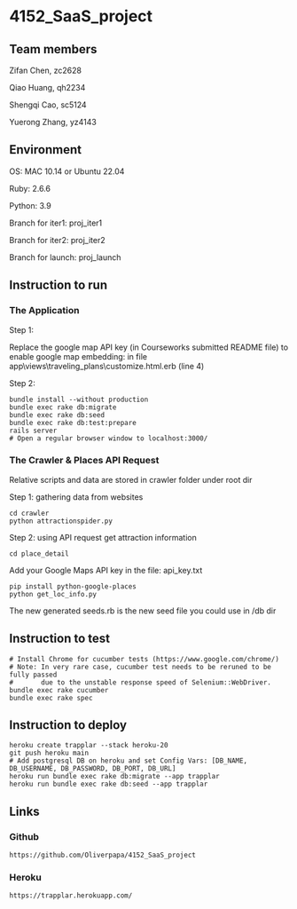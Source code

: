 # 4152_SaaS_project

## Team members
Zifan Chen,		zc2628 

Qiao Huang,		qh2234 

Shengqi Cao,	sc5124 

Yuerong Zhang,  yz4143 


## Environment

OS: MAC 10.14 or Ubuntu 22.04

Ruby: 2.6.6

Python: 3.9

Branch for iter1: proj_iter1

Branch for iter2: proj_iter2

Branch for launch: proj_launch

## Instruction to run

### The Application

Step 1: 

Replace the google map API key (in Courseworks submitted README file) to enable google map embedding:
in file app\views\traveling_plans\customize.html.erb (line 4)

Step 2:
```
bundle install --without production
bundle exec rake db:migrate
bundle exec rake db:seed
bundle exec rake db:test:prepare
rails server 
# Open a regular browser window to localhost:3000/
```

### The Crawler & Places API Request

Relative scripts and data are stored in crawler folder under root dir

Step 1: gathering data from websites
```
cd crawler
python attractionspider.py
```

Step 2: using API request get attraction information
```
cd place_detail
```
Add your Google Maps API key in the file: api_key.txt
```
pip install python-google-places 
python get_loc_info.py
```
The new generated seeds.rb is the new seed file you could use in /db dir


## Instruction to test
```
# Install Chrome for cucumber tests (https://www.google.com/chrome/)
# Note: In very rare case, cucumber test needs to be reruned to be fully passed 
#       due to the unstable response speed of Selenium::WebDriver.
bundle exec rake cucumber
bundle exec rake spec
```


## Instruction to deploy
```
heroku create trapplar --stack heroku-20
git push heroku main
# Add postgresql DB on heroku and set Config Vars: [DB_NAME, DB_USERNAME, DB_PASSWORD, DB_PORT, DB_URL]
heroku run bundle exec rake db:migrate --app trapplar
heroku run bundle exec rake db:seed --app trapplar
```

## Links
### Github
```
https://github.com/Oliverpapa/4152_SaaS_project
```
### Heroku
```
https://trapplar.herokuapp.com/
```

